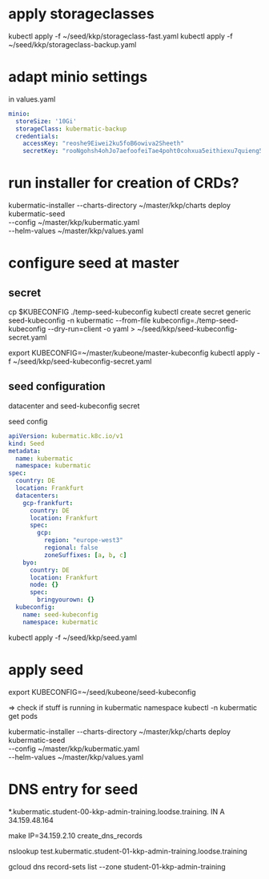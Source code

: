 
# apply storageclasses
kubectl apply -f ~/seed/kkp/storageclass-fast.yaml
kubectl apply -f ~/seed/kkp/storageclass-backup.yaml

# adapt minio settings

<!-- TODO do this in master -->

in values.yaml

```yaml
minio:
  storeSize: '10Gi'
  storageClass: kubermatic-backup
  credentials:
    accessKey: "reoshe9Eiwei2ku5foB6owiva2Sheeth"
    secretKey: "rooNgohsh4ohJo7aefoofeiTae4poht0cohxua5eithiexu7quieng5ailoosha8"
```

<!-- TODO delete charts kubermatic.yaml and values.yaml in seed -->

<!-- TODO we have to have the kubermatic.yaml and values.yaml from the master -->

<!-- TODO maybe keep task specific files in task -->

# run installer for creation of CRDs?
kubermatic-installer --charts-directory ~/master/kkp/charts deploy kubermatic-seed \
  --config ~/master/kkp/kubermatic.yaml \
  --helm-values ~/master/kkp/values.yaml  

# configure seed at master

<!-- TODO try via applying the CRDs manually and helm charts -->

## secret
cp $KUBECONFIG ./temp-seed-kubeconfig
kubectl create secret generic seed-kubeconfig -n kubermatic --from-file kubeconfig=./temp-seed-kubeconfig --dry-run=client -o yaml > ~/seed/kkp/seed-kubeconfig-secret.yaml

export KUBECONFIG=~/master/kubeone/master-kubeconfig
kubectl apply -f ~/seed/kkp/seed-kubeconfig-secret.yaml

## seed configuration

datacenter and seed-kubeconfig secret

seed config
```yaml
apiVersion: kubermatic.k8c.io/v1
kind: Seed
metadata:
  name: kubermatic
  namespace: kubermatic
spec:
  country: DE
  location: Frankfurt
  datacenters:
    gcp-frankfurt:
      country: DE
      location: Frankfurt
      spec:
        gcp:
          region: "europe-west3"
          regional: false
          zoneSuffixes: [a, b, c]
    byo:
      country: DE
      location: Frankfurt
      node: {}
      spec:
        bringyourown: {}
  kubeconfig:
    name: seed-kubeconfig
    namespace: kubermatic        
```

kubectl apply -f ~/seed/kkp/seed.yaml

# apply seed

export KUBECONFIG=~/seed/kubeone/seed-kubeconfig

=> check if stuff is running in kubermatic namespace
kubectl -n kubermatic get pods

kubermatic-installer --charts-directory ~/master/kkp/charts deploy kubermatic-seed \
  --config ~/master/kkp/kubermatic.yaml \
  --helm-values ~/master/kkp/values.yaml  
  
# DNS entry for seed

*.kubermatic.student-00-kkp-admin-training.loodse.training.  IN  A  34.159.48.164

make IP=34.159.2.10 create_dns_records

<!-- TODO student-00 does not work everywhere -->
nslookup test.kubermatic.student-01-kkp-admin-training.loodse.training

gcloud dns record-sets list --zone student-01-kkp-admin-training